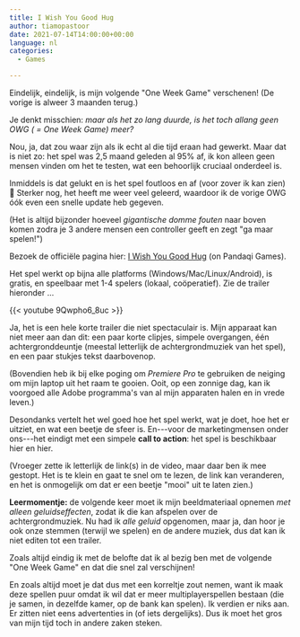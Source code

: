 ```yaml
---
title: I Wish You Good Hug
author: tiamopastoor
date: 2021-07-14T14:00:00+00:00
language: nl
categories:
  - Games

---
```

Eindelijk, eindelijk, is mijn volgende "One Week Game" verschenen! (De vorige is alweer 3 maanden terug.)

Je denkt misschien: _maar als het zo lang duurde, is het toch allang geen OWG ( = One Week Game) meer?_ 

Nou, ja, dat zou waar zijn als ik echt al die tijd eraan had gewerkt. Maar dat is niet zo: het spel was 2,5 maand geleden al 95% af, ik kon alleen geen mensen vinden om het te testen, wat een behoorlijk cruciaal onderdeel is. 

Inmiddels is dat gelukt en is het spel foutloos en af (voor zover ik kan zien) 🙂 Sterker nog, het heeft me weer veel geleerd, waardoor ik de vorige OWG óók even een snelle update heb gegeven. 

(Het is altijd bijzonder hoeveel _gigantische domme fouten_ naar boven komen zodra je 3 andere mensen een controller geeft en zegt "ga maar spelen!")

Bezoek de officiële pagina hier: [I Wish You Good Hug][1] (on Pandaqi Games). 

Het spel werkt op bijna alle platforms (Windows/Mac/Linux/Android), is gratis, en speelbaar met 1-4 spelers (lokaal, coöperatief). Zie de trailer hieronder ...

{{< youtube 9Qwpho6_8uc >}}

Ja, het is een hele korte trailer die niet spectaculair is. Mijn apparaat kan niet meer aan dan dit: een paar korte clipjes, simpele overgangen, één achtergronddeuntje (meestal letterlijk de achtergrondmuziek van het spel), en een paar stukjes tekst daarbovenop. 

(Bovendien heb ik bij elke poging om _Premiere Pro_ te gebruiken de neiging om mijn laptop uit het raam te gooien. Ooit, op een zonnige dag, kan ik voorgoed alle Adobe programma's van al mijn apparaten halen en in vrede leven.)

Desondanks vertelt het wel goed hoe het spel werkt, wat je doet, hoe het er uitziet, en wat een beetje de sfeer is. En---voor de marketingmensen onder ons---het eindigt met een simpele **call to action**: het spel is beschikbaar hier en hier. 

(Vroeger zette ik letterlijk de link(s) in de video, maar daar ben ik mee gestopt. Het is te klein en gaat te snel om te lezen, de link kan veranderen, en het is onmogelijk om dat er een beetje "mooi" uit te laten zien.)

**Leermomentje:** de volgende keer moet ik mijn beeldmateriaal opnemen _met alleen geluidseffecten_, zodat ik die kan afspelen over de achtergrondmuziek. Nu had ik _alle geluid_ opgenomen, maar ja, dan hoor je ook onze stemmen (terwijl we spelen) en de andere muziek, dus dat kan ik niet editen tot een trailer.

Zoals altijd eindig ik met de belofte dat ik al bezig ben met de volgende "One Week Game" en dat die snel zal verschijnen! 

En zoals altijd moet je dat dus met een korreltje zout nemen, want ik maak deze spellen puur omdat ik wil dat er meer multiplayerspellen bestaan (die je samen, in dezelfde kamer, op de bank kan spelen). Ik verdien er niks aan. Er zitten niet eens advertenties in (of iets dergelijks). Dus ik moet het gros van mijn tijd toch in andere zaken steken.

 [1]: https://pandaqi.com/i-wish-you-good-hug